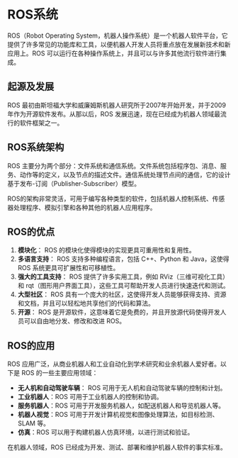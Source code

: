 # ROS系统

ROS（Robot Operating System，机器人操作系统）是一个机器人软件平台，它提供了许多常见的功能库和工具，以便机器人开发人员将重点放在发展新技术和新应用上。ROS 可以运行在各种操作系统上，并且可以与许多其他流行软件进行集成。 

## 起源及发展

ROS 最初由斯坦福大学和威廉姆斯机器人研究所于2007年开始开发，并于2009年作为开源软件发布。从那以后，ROS 发展迅速，现在已经成为机器人领域最流行的软件框架之一。

## ROS系统架构

ROS 主要分为两个部分：文件系统和通信系统。文件系统包括程序包、消息、服务、动作等的定义，以及节点的描述文件。通信系统处理节点间的通信，它的设计基于发布-订阅（Publisher-Subscriber）模型。

ROS的架构非常灵活，可用于编写各种类型的软件，包括机器人控制系统、传感器处理程序、模拟引擎和各种其他的机器人应用程序。

## ROS的优点

1. **模块化**： ROS 的模块化使得模块的实现更具可重用性和复用性。
2. **多语言支持**： ROS 支持多种编程语言，包括 C++、Python 和 Java，这使得 ROS 系统更具可扩展性和可移植性。
3. **强大的工具支持**： ROS 提供了许多实用工具，例如 RViz（三维可视化工具）和 rqt（图形用户界面工具），这些工具可帮助开发人员进行快速迭代和测试。
4. **大型社区**： ROS 具有一个庞大的社区，这使得开发人员能够获得支持、资源和文档，并且可以轻松地共享他们的代码和算法。
5. **开源**： ROS 是开源软件，这意味着它是免费的，并且开放源代码使得开发人员可以自由地分发、修改和改进 ROS。

## ROS的应用

ROS 应用广泛，从商业机器人和工业自动化到学术研究和业余机器人爱好者。以下是 ROS 的一些主要应用领域：

- **无人机和自动驾驶车辆**： ROS 可用于无人机和自动驾驶车辆的控制和计划。
- **工业机器人**：ROS 可用于工业机器人的控制和协调。
- **服务机器人**：ROS 可用于开发服务机器人，如配送机器人和导览机器人等。
- **机器人视觉**：ROS 可用于开发计算机视觉和图像处理算法，如目标检测、SLAM 等。
- **仿真**：ROS 可以用于构建机器人仿真环境，以进行测试和验证。

在机器人领域，ROS 已经成为开发、测试、部署和维护机器人软件的事实标准。